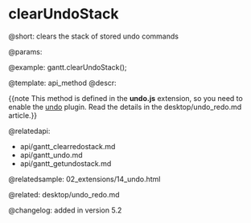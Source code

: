 clearUndoStack
=============

@short:
	clears the stack of stored undo commands

@params:


@example:
gantt.clearUndoStack();

@template:	api_method
@descr:

{{note This method is defined in the **undo.js** extension, so you need to enable the [undo](desktop/extensions_list.md#undo) plugin. Read the details in the desktop/undo_redo.md article.}}





@relatedapi:
- api/gantt_clearredostack.md
- api/gantt_undo.md
- api/gantt_getundostack.md


@relatedsample:
02_extensions/14_undo.html

@related:
desktop/undo_redo.md

@changelog:
added in version 5.2
